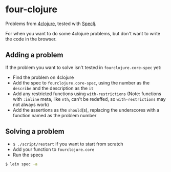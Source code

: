 # four-clojure

Problems from [4clojure](https://www.4clojure.com/), tested with [Speclj](http://speclj.com/).

For when you want to do some 4clojure problems, but don't want to write the code in the browser.

## Adding a problem

If the problem you want to solve isn't tested in ```fourclojure.core-spec``` yet:

* Find the problem on 4clojure
* Add the spec to ```fourclojure.core-spec```, using the number as the ```describe```
  and the description as the ```it```
* Add any restricted functions using ```with-restrictions```
  (Note: functions with ```:inline``` meta, like ```nth```, can't be redeffed, so ```with-restrictions``` may not always work)
* Add the assertions as the ```should```(s), replacing the underscores with a function named as the problem number

## Solving a problem

* ```$ ./script/restart``` if you want to start from scratch
* Add your function to ```fourclojure.core```
* Run the specs

```bash
$ lein spec -a
```
